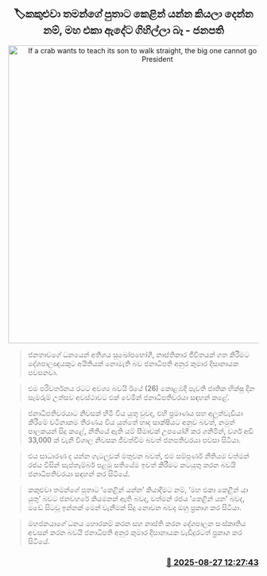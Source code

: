 <p align='center'><b><h2 align='center' title='If a crab wants to teach its son to walk straight, the big one cannot go sideways - President'>🏷කකුළුවා තමන්ගේ පුතාට කෙළින් යන්න කියලා දෙන්න නම්, මහ එකා ඇදේට ගිහිල්ලා බෑ - ජනපති</h2></b></p>
<p align='center'><img src='https://helakuru.sgp1.cdn.digitaloceanspaces.com/esana/images/lib/anufdfsa.jpg' width='600' alt='If a crab wants to teach its son to walk straight, the big one cannot go sideways - President'></p>

> ජනතාවගේ ධනයෙන් අතිශය සුඛෝපභෝගී, නාස්තිකාර ජීවිතයක් ගත කිරීමට දේශපාලඥයකුට අයිතියක් නොමැති බව ජනාධිපති අනුර කුමාර දිසානායක පවසනවා.

> එම පරිවර්තනය රටට අවශ්‍ය බවයි ඊයේ (26) කොළඹදී පැවති ජාතික භික්ෂු දින සැමරුම් උත්සව අවස්ථාවට එක් වෙමින් ජනාධිපතිවරයා සඳහන් කළේ.

> ජනාධිපතිවරයාට නිවසක් හිමි විය යුතු වුවද, එහි ප්‍රමාණය සහ අලුත්වැඩියා කිරීමේ වටිනාකම තීරණය විය යුත්තේ හෘද සාක්ෂියට අනුව බවත්, නමුත් පාලකයන් සිදු කළේ, නීතියේ ඇති යම් සීමාවක් උපයෝගී කර ගනිමින්, වර්ග අඩි 33,000 ක් වැනි විශාල නිවසක ජීවත්වීම බවත් ජනපතිවරයා පවසා සිටියා.

> එය සාධාරණ ද යන්න ගැටලුවක් මතුවන බවත්, එම සම්පූර්ණ නීතියම වත්මන් රජය විසින් සැප්තැම්බර් පළමු සතියේම ඉවත් කිරීමට කටයුතු කරන බවයි ජනාධිපතිවරයා සඳහන් කර සිටියේ.

> කකුළුවා තමන්ගේ පුතාට ‘කෙළින් යන්න’ කියාදීමට නම්, ‘මහ එකා කෙළින් යා යුතු’ බවට ජනවහරේ කියමනක් ඇති බවද, වත්මන් රජය ’කෙළින් යන' බවද, මඩේ සිටවූ ඉන්නක් මෙන් වැනීමක් සිදු නොවන බවද ඔහු ප්‍රකාශ කර සිටියා.

> මහජනයාගේ ධනය හොරකම් කරන සහ නාස්ති කරන දේශපාලන සංස්කෘතිය අවසන් කරන බවයි ජනාධිපති අනුර කුමාර දිසානායක වැඩිදුරටත් ප්‍රකාශ කර සිටියේ.



<h3 align='right'><a href='https://www.helakuru.lk/esana/p/113103/'>📅 2025-08-27 12:27:43</a></h3>
